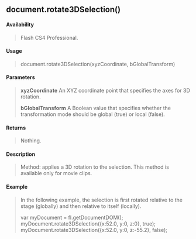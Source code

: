 ## document.rotate3DSelection()

#### Availability

> Flash CS4 Professional.

#### Usage

> document.rotate3DSelection(xyzCoordinate, bGlobalTransform)

#### Parameters

> **xyzCoordinate** An XYZ coordinate point that specifies the axes for 3D rotation.
>
> **bGlobalTransform** A Boolean value that specifies whether the transformation mode should be global (true) or local (false).

#### Returns

> Nothing.

#### Description

> Method: applies a 3D rotation to the selection. This method is available only for movie clips.

#### Example

> In the following example, the selection is first rotated relative to the stage (globally) and then relative to itself (locally).
>
> var myDocument = fl.getDocumentDOM(); myDocument.rotate3DSelection({x:52.0, y:0, z:0}, true); myDocument.rotate3DSelection({x:52.0, y:0, z:-55.2}, false);
